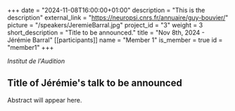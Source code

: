 +++
date = "2024-11-08T16:00:00+01:00"
description = "This is the description"
external_link = "https://neuropsi.cnrs.fr/annuaire/guy-bouvier/"
picture = "/speakers/JeremieBarral.jpg"
project_id = "3"
weight = 3
short_description = "Title to be announced."
title = "Nov 8th, 2024 - Jérémie Barral"
[[participants]]
    name = "Member 1"
    is_member = true
    id = "member1"
+++

_Institut de l'Audition_

## Title of Jérémie's talk to be announced 

Abstract will appear here. 


